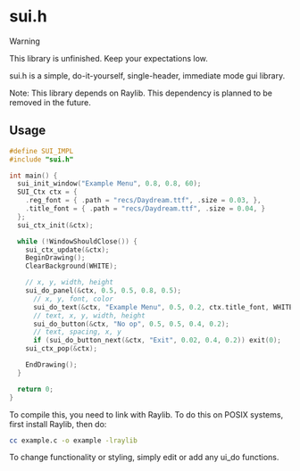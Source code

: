 # sui.h
> [!WARNING]
> This library is unfinished. Keep your expectations low.

sui.h is a simple, do-it-yourself, single-header, immediate mode gui library.

Note: This library depends on Raylib. This dependency is planned to be removed
in the future.

## Usage
```c
#define SUI_IMPL
#include "sui.h"

int main() {
  sui_init_window("Example Menu", 0.8, 0.8, 60);
  SUI_Ctx ctx = {
    .reg_font = { .path = "recs/Daydream.ttf", .size = 0.03, },
    .title_font = { .path = "recs/Daydream.ttf", .size = 0.04, }
  };
  sui_ctx_init(&ctx);

  while (!WindowShouldClose()) {
    sui_ctx_update(&ctx);
    BeginDrawing();
    ClearBackground(WHITE);

    // x, y, width, height
    sui_do_panel(&ctx, 0.5, 0.5, 0.8, 0.5);
      // x, y, font, color
      sui_do_text(&ctx, "Example Menu", 0.5, 0.2, ctx.title_font, WHITE);
      // text, x, y, width, height
      sui_do_button(&ctx, "No op", 0.5, 0.5, 0.4, 0.2);
      // text, spacing, x, y
      if (sui_do_button_next(&ctx, "Exit", 0.02, 0.4, 0.2)) exit(0);
    sui_ctx_pop(&ctx);

    EndDrawing();
  }

  return 0;
}
```
To compile this, you need to link with Raylib.
To do this on POSIX systems, first install Raylib, then do:
```sh
cc example.c -o example -lraylib
```

To change functionality or styling, simply edit or add any ui_do functions.
